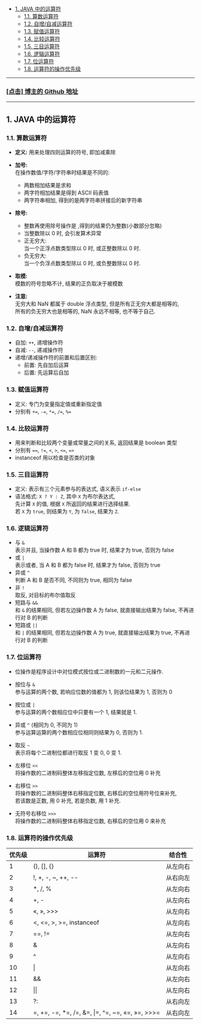 <!-- TOC -->

- [1. JAVA 中的运算符](#1-java-中的运算符)
  - [1.1. 算数运算符](#11-算数运算符)
  - [1.2. 自增/自减运算符](#12-自增自减运算符)
  - [1.3. 赋值运算符](#13-赋值运算符)
  - [1.4. 比较运算符](#14-比较运算符)
  - [1.5. 三目运算符](#15-三目运算符)
  - [1.6. 逻辑运算符](#16-逻辑运算符)
  - [1.7. 位运算符](#17-位运算符)
  - [1.8. 运算符的操作优先级](#18-运算符的操作优先级)

<!-- /TOC -->

****
<a href='https://github.com/leon9dragon'><h3>[点击] 博主的 Github 地址</h3></a>
****

## 1. JAVA 中的运算符

### 1.1. 算数运算符
- **定义:** 用来处理四则运算的符号, 即加减乘除  
- **加号:**   
  在操作数值/字符/字符串时结果是不同的:    
  - 两数相加结果是求和  
  - 两字符相加结果是得到 ASCII 码表值    
  - 两字符串相加, 得到的是两字符串拼接后的新字符串  
  
- **除号:**  
  - 整数再使用除号操作是 ,得到的结果仍为整数(小数部分忽略)  
  - 当整数除以 0 时, 会引发算术异常  
  - 正无穷大:  
    当一个正浮点数类型除以 0 时, 或正整数除以 0 时.
  - 负无穷大:  
    当一个负浮点数类型除以 0 时, 或负整数除以 0 时.

- **取模:**  
  模数的符号忽略不计, 结果的正负取决于被模数

- **注意:**  
  无穷大和 NaN 都属于 double 浮点类型, 但是所有正无穷大都是相等的,  
  所有的负无穷大也是相等的, NaN 永远不相等, 也不等于自己.

### 1.2. 自增/自减运算符
- 自加: `++`, 递增操作符
- 自减: `--`, 递减操作符
- 递增/递减操作符的前置和后置区别:  
  - 前置: 先自加后运算
  - 后置: 先运算后自加

### 1.3. 赋值运算符
- 定义: 专门为变量指定值或重新指定值
- 分别有 `+=`, `-=`, `*=`, `/=`, `%=`

### 1.4. 比较运算符
- 用来判断和比较两个变量或常量之间的关系, 返回结果是 boolean 类型  
- 分别有 `==`, `!=`, `<`, `>`, `<=`, `=>`
- instanceof 用以检查是否类的对象

### 1.5. 三目运算符
- 定义: 表示有三个元素参与的表达式, 语义表示 `if-else`
- 语法格式: `X ? Y : Z`, 其中 `X` 为布尔表达式,  
  先计算 `X` 的值, 根据 `X` 所返回的结果进行选择结果.  
  若 `X` 为 `true`, 则结果为 `Y`, 为 `false`, 结果为 `Z`.

### 1.6. 逻辑运算符
- 与 `&`  
  表示并且, 当操作数 A 和 B 都为 true 时, 结果才为 true, 否则为 false  
- 或 `|`  
  表示或者, 当 A 和 B 都为 false 时, 结果才为 false,
  否则为 true
- 异或 `^`  
  判断 A 和 B 是否不同, 不同则为 true, 相同为 false
- 非 `!`   
  取反, 对目标的布尔值取反
- 短路与 `&&`   
  和 `&` 的结果相同, 但若左边操作数 A 为 false, 就直接输出结果为 false, 不再进行对 B 的判断
- 短路或 `||`   
  和 `|` 的结果相同, 但若左边操作数 A 为 true, 就直接输出结果为 true, 不再进行对 B 的判断

### 1.7. 位运算符
- 位操作是程序设计中对位模式按位或二进制数的一元和二元操作.

- 按位与 `&`   
  参与运算的两个数, 若响应位数的值都为 1, 则该位结果为 1, 否则为 0

- 按位或 `|`   
  参与运算的两个数相应位中只要有一个 1, 结果就是 1.

- 异或 `^` (相同为 0, 不同为 1)   
  参与运算运算的两个数相应位相同则结果为 0, 否则为 1.

- 取反 `~`   
  表示将每个二进制位都进行取反 1 变 0, 0 变 1.

- 左移位 `<<`    
  将操作数的二进制码整体左移指定位数, 左移后的空位用 0 补充  

- 右移位 `>>`        
  将操作数的二进制码整体右移指定位数, 右移后的空位用符号位来补充,   
  若该数是正数, 用 0 补充, 若是负数, 用 1 补充.  

- 无符号右移位 `>>>`        
  将操作数的二进制码整体右移指定位数, 右移后的空位用 0 来补充

### 1.8. 运算符的操作优先级
优先级 | 运算符 | 结合性
  -| -| -|
1	|(), [], {}	|从左向右
2	|!, +, -, ~, ++, -- |从右向左
3	|*, /, % |从左向右
4	|+, -|从左向右
5	|«, », >>>	|从左向右
6	|<, <=, >, >=, instanceof	|从左向右
7	|==, !=	|从左向右
8	|& |从左向右
9	|^ |从左向右
10 |\| |从左向右
11 |&& |从左向右
12 |\|\| |从左向右
13 |?: |从右向左
14 |=, +=, -=, *=, /=, &=, \|=, ^=, ~=, «=, »=, >>>= |从右向左
